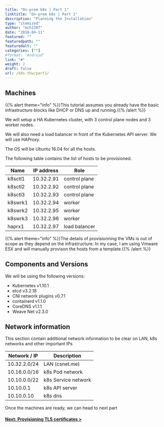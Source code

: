 ```yaml
---
title: "On-prem k8s | Part 1"
linktitle: "On-prem k8s | Part 1"
description: "Planning the Installation"
type: "itemized"
author: "mch1307"
date: "2018-04-11"
featured: ""
featuredpath: ""
featuredalt: ""
categories: [""]
#format: "Android"
link: "#"
weight: 2
draft: false
url: /k8s-thw/part1/
---
```


## Machines

{{% alert theme="info" %}}This tutorial assumes you already have the basic infrastructure blocks like DHCP or DNS up and running.{{% /alert %}}

We will setup a HA Kubernetes cluster, with 3 control plane nodes and 3 worker nodes.

We will also need a load balancer in front of the Kubernetes API server. We will use HAProxy.

The OS will be Ubuntu 16.04 for all the hosts.

The following table contains the list of hosts to be provisioned.

| Name     | IP address  | Role          |
|----------|-------------|---------------|
| k8sctl1  | 10.32.2.91  | control plane |
| k8sctl2  | 10.32.2.92  | control plane |
| k8sctl3  | 10.32.2.93  | control plane |
| k8swrk1  | 10.32.2.94  | worker        |
| k8swrk2  | 10.32.2.95  | worker        |
| k8swrk3  | 10.32.2.96  | worker        |
| haprx1  | 10.32.2.97  | load balancer |

{{% alert theme="info" %}}The details of provisionning the VMs is out of scope as they depend on the infrastructure. In my case, I am using Vmware ESX and will manually provison the hosts from a template.{{% /alert %}}

## Components and Versions

We will be using the following versions:

* Kubernetes v1.10.1
* etcd v3.2.18
* CNI network plugins v0.7.1
* containerd v1.1.0
* CoreDNS v1.1.1
* Weave Net v2.3.0

## Network information

This section contain additional network information to be clear on LAN, k8s networks and other important IPs

| Network / IP | Description
| --- | ---
| 10.32.2.0/24 | LAN (csnet.me)
| 10.16.0.0/16 | k8s Pod network
| 10.10.0.0/22 | k8s Service network
| 10.10.0.1 | k8s API server
| 10.10.0.10 | k8s dns


Once the machines are ready, we can head to next part

#### [Next: Provisioning TLS certificates >][2]

 [1]: /k8s-thw/part1
 [2]: /k8s-thw/part2
 [3]: /k8s-thw/part3
 [4]: /k8s-thw/part4
 [5]: /k8s-thw/part5
 [6]: /k8s-thw/part6
 [7]: /k8s-thw/part7
 [8]: /k8s-thw/part8
 [9]: /k8s-thw/part9